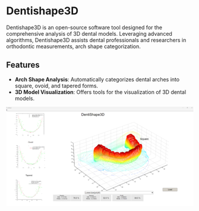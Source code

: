 # Dentishape3D

Dentishape3D is an open-source software tool designed for the comprehensive analysis of 3D dental models. Leveraging advanced algorithms, Dentishape3D assists dental professionals and researchers in orthodontic measurements, arch shape categorization.
## Features

- **Arch Shape Analysis**: Automatically categorizes dental arches into square, ovoid, and tapered forms.
- **3D Model Visualization**: Offers tools for the visualization of 3D dental models.

![DentiShape3D Interface](https://github.com/jdtamayoq/DentiShape3D/blob/main/imagen.png)
